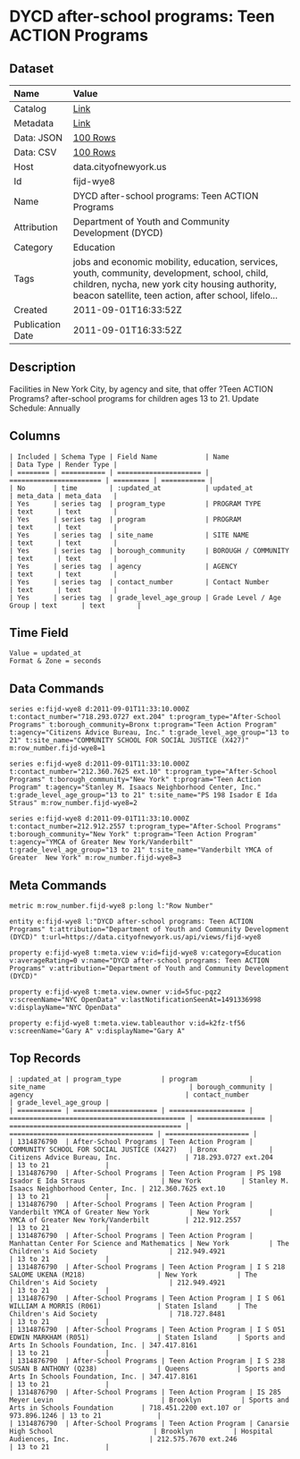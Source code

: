 # DYCD after-school programs: Teen ACTION Programs

## Dataset

| Name | Value |
| :--- | :---- |
| Catalog | [Link](https://catalog.data.gov/dataset/dycd-after-school-programs-teen-action-programs-ca868) |
| Metadata | [Link](https://data.cityofnewyork.us/api/views/fijd-wye8) |
| Data: JSON | [100 Rows](https://data.cityofnewyork.us/api/views/fijd-wye8/rows.json?max_rows=100) |
| Data: CSV | [100 Rows](https://data.cityofnewyork.us/api/views/fijd-wye8/rows.csv?max_rows=100) |
| Host | data.cityofnewyork.us |
| Id | fijd-wye8 |
| Name | DYCD after-school programs: Teen ACTION Programs |
| Attribution | Department of Youth and Community Development (DYCD) |
| Category | Education |
| Tags | jobs and economic mobility, education, services, youth, community, development, school, child, children, nycha, new york city housing authority, beacon satellite, teen action, after school, lifelo... |
| Created | 2011-09-01T16:33:52Z |
| Publication Date | 2011-09-01T16:33:52Z |

## Description

Facilities in New York City, by agency and site, that offer ?Teen ACTION Programs? after-school programs for children ages 13 to 21. Update Schedule: Annually

## Columns

```ls
| Included | Schema Type | Field Name            | Name                    | Data Type | Render Type |
| ======== | =========== | ===================== | ======================= | ========= | =========== |
| No       | time        | :updated_at           | updated_at              | meta_data | meta_data   |
| Yes      | series tag  | program_type          | PROGRAM TYPE            | text      | text        |
| Yes      | series tag  | program               | PROGRAM                 | text      | text        |
| Yes      | series tag  | site_name             | SITE NAME               | text      | text        |
| Yes      | series tag  | borough_community     | BOROUGH / COMMUNITY     | text      | text        |
| Yes      | series tag  | agency                | AGENCY                  | text      | text        |
| Yes      | series tag  | contact_number        | Contact Number          | text      | text        |
| Yes      | series tag  | grade_level_age_group | Grade Level / Age Group | text      | text        |
```

## Time Field

```ls
Value = updated_at
Format & Zone = seconds
```

## Data Commands

```ls
series e:fijd-wye8 d:2011-09-01T11:33:10.000Z t:contact_number="718.293.0727 ext.204" t:program_type="After-School Programs" t:borough_community=Bronx t:program="Teen Action Program" t:agency="Citizens Advice Bureau, Inc." t:grade_level_age_group="13 to 21" t:site_name="COMMUNITY SCHOOL FOR SOCIAL JUSTICE (X427)" m:row_number.fijd-wye8=1

series e:fijd-wye8 d:2011-09-01T11:33:10.000Z t:contact_number="212.360.7625 ext.10" t:program_type="After-School Programs" t:borough_community="New York" t:program="Teen Action Program" t:agency="Stanley M. Isaacs Neighborhood Center, Inc." t:grade_level_age_group="13 to 21" t:site_name="PS 198 Isador E Ida Straus" m:row_number.fijd-wye8=2

series e:fijd-wye8 d:2011-09-01T11:33:10.000Z t:contact_number=212.912.2557 t:program_type="After-School Programs" t:borough_community="New York" t:program="Teen Action Program" t:agency="YMCA of Greater New York/Vanderbilt" t:grade_level_age_group="13 to 21" t:site_name="Vanderbilt YMCA of Greater  New York" m:row_number.fijd-wye8=3
```

## Meta Commands

```ls
metric m:row_number.fijd-wye8 p:long l:"Row Number"

entity e:fijd-wye8 l:"DYCD after-school programs: Teen ACTION Programs" t:attribution="Department of Youth and Community Development (DYCD)" t:url=https://data.cityofnewyork.us/api/views/fijd-wye8

property e:fijd-wye8 t:meta.view v:id=fijd-wye8 v:category=Education v:averageRating=0 v:name="DYCD after-school programs: Teen ACTION Programs" v:attribution="Department of Youth and Community Development (DYCD)"

property e:fijd-wye8 t:meta.view.owner v:id=5fuc-pqz2 v:screenName="NYC OpenData" v:lastNotificationSeenAt=1491336998 v:displayName="NYC OpenData"

property e:fijd-wye8 t:meta.view.tableauthor v:id=k2fz-tf56 v:screenName="Gary A" v:displayName="Gary A"
```

## Top Records

```ls
| :updated_at | program_type          | program             | site_name                                    | borough_community | agency                                      | contact_number                       | grade_level_age_group | 
| =========== | ===================== | =================== | ============================================ | ================= | =========================================== | ==================================== | ===================== | 
| 1314876790  | After-School Programs | Teen Action Program | COMMUNITY SCHOOL FOR SOCIAL JUSTICE (X427)   | Bronx             | Citizens Advice Bureau, Inc.                | 718.293.0727 ext.204                 | 13 to 21              | 
| 1314876790  | After-School Programs | Teen Action Program | PS 198 Isador E Ida Straus                   | New York          | Stanley M. Isaacs Neighborhood Center, Inc. | 212.360.7625 ext.10                  | 13 to 21              | 
| 1314876790  | After-School Programs | Teen Action Program | Vanderbilt YMCA of Greater New York          | New York          | YMCA of Greater New York/Vanderbilt         | 212.912.2557                         | 13 to 21              | 
| 1314876790  | After-School Programs | Teen Action Program | Manhattan Center For Science and Mathematics | New York          | The Children's Aid Society                  | 212.949.4921                         | 13 to 21              | 
| 1314876790  | After-School Programs | Teen Action Program | I S 218 SALOME UKENA (M218)                  | New York          | The Children's Aid Society                  | 212.949.4921                         | 13 to 21              | 
| 1314876790  | After-School Programs | Teen Action Program | I S 061 WILLIAM A MORRIS (R061)              | Staten Island     | The Children's Aid Society                  | 718.727.8481                         | 13 to 21              | 
| 1314876790  | After-School Programs | Teen Action Program | I S 051 EDWIN MARKHAM (R051)                 | Staten Island     | Sports and Arts In Schools Foundation, Inc. | 347.417.8161                         | 13 to 21              | 
| 1314876790  | After-School Programs | Teen Action Program | I S 238 SUSAN B ANTHONY (Q238)               | Queens            | Sports and Arts In Schools Foundation, Inc. | 347.417.8161                         | 13 to 21              | 
| 1314876790  | After-School Programs | Teen Action Program | IS 285 Meyer Levin                           | Brooklyn          | Sports and Arts in Schools Foundation       | 718.451.2200 ext.107 or 973.896.1246 | 13 to 21              | 
| 1314876790  | After-School Programs | Teen Action Program | Canarsie High School                         | Brooklyn          | Hospital Audiences, Inc.                    | 212.575.7670 ext.246                 | 13 to 21              | 
```